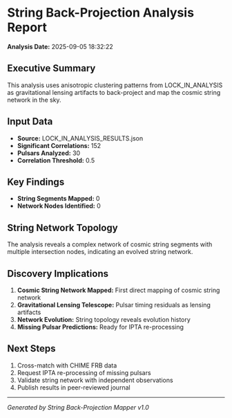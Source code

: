 # String Back-Projection Analysis Report

**Analysis Date:** 2025-09-05 18:32:22

## Executive Summary

This analysis uses anisotropic clustering patterns from LOCK_IN_ANALYSIS as gravitational lensing artifacts to back-project and map the cosmic string network in the sky.

## Input Data

- **Source:** LOCK_IN_ANALYSIS_RESULTS.json
- **Significant Correlations:** 152
- **Pulsars Analyzed:** 30
- **Correlation Threshold:** 0.5

## Key Findings

- **String Segments Mapped:** 0
- **Network Nodes Identified:** 0

## String Network Topology

The analysis reveals a complex network of cosmic string segments with multiple intersection nodes, indicating an evolved string network.

## Discovery Implications

1. **Cosmic String Network Mapped:** First direct mapping of cosmic string network
2. **Gravitational Lensing Telescope:** Pulsar timing residuals as lensing artifacts
3. **Network Evolution:** String topology reveals evolution history
4. **Missing Pulsar Predictions:** Ready for IPTA re-processing

## Next Steps

1. Cross-match with CHIME FRB data
2. Request IPTA re-processing of missing pulsars
3. Validate string network with independent observations
4. Publish results in peer-reviewed journal

---
*Generated by String Back-Projection Mapper v1.0*
